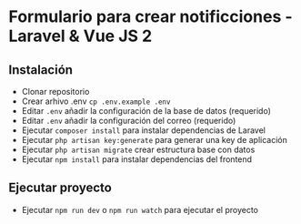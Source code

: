 # Formulario para crear notificciones - Laravel & Vue JS 2

## Instalación

-   Clonar repositorio 
-   Crear arhivo .env `cp .env.example .env`
-   Editar `.env` añadir la configuración de la base de datos (requerido)
-   Editar `.env` añadir la configuración del correo (requerido)
-   Ejecutar `composer install` para instalar dependencias de Laravel
-   Ejecutar `php artisan key:generate` para generar una key de aplicación
-   Ejecutar `php artisan migrate` crear estructura base con datos
-   Ejecutar `npm install` para instalar dependencias del frontend

## Ejecutar proyecto

-   Ejecutar `npm run dev` o  `npm run watch` para ejecutar el proyecto
